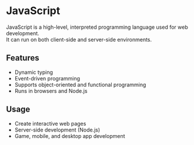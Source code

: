 # JavaScript

JavaScript is a high-level, interpreted programming language used for web development.  
It can run on both client-side and server-side environments.  

## Features
- Dynamic typing
- Event-driven programming
- Supports object-oriented and functional programming
- Runs in browsers and Node.js

## Usage
- Create interactive web pages
- Server-side development (Node.js)
- Game, mobile, and desktop app development
